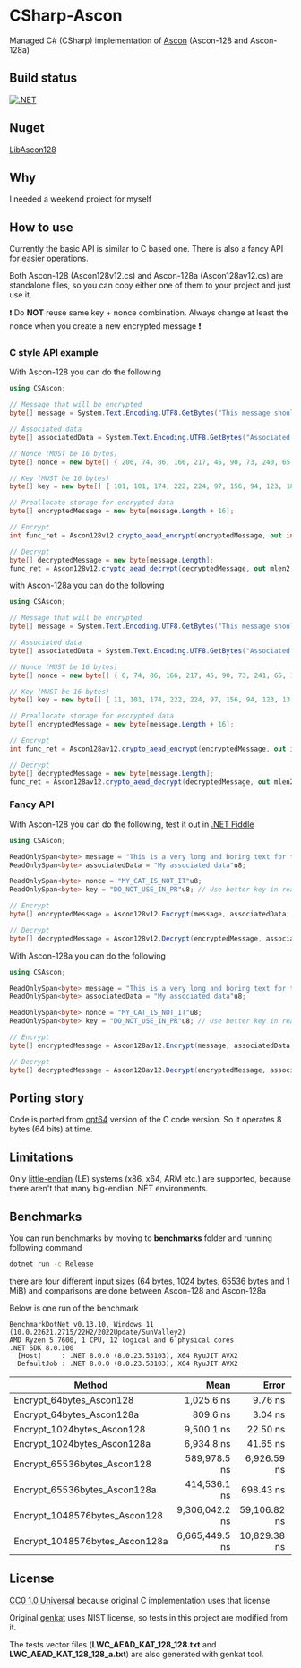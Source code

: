 # CSharp-Ascon

Managed C# (CSharp) implementation of [Ascon](https://ascon.iaik.tugraz.at/index.html) (Ascon-128 and Ascon-128a)

## Build status

[![.NET](https://github.com/mcraiha/CSharp-Ascon/actions/workflows/dotnet.yml/badge.svg)](https://github.com/mcraiha/CSharp-Ascon/actions/workflows/dotnet.yml)

## Nuget

[LibAscon128](https://www.nuget.org/packages/LibAscon128)

## Why

I needed a weekend project for myself

## How to use

Currently the basic API is similar to C based one. There is also a fancy API for easier operations.

Both Ascon-128 (Ascon128v12.cs) and Ascon-128a (Ascon128av12.cs) are standalone files, so you can copy either one of them to your project and just use it.

❗ Do **NOT** reuse same key + nonce combination. Always change at least the nonce when you create a new encrypted message ❗

### C style API example

With Ascon-128 you can do the following

```cs
using CSAscon;

// Message that will be encrypted 
byte[] message = System.Text.Encoding.UTF8.GetBytes("This message should be encrypted");

// Associated data
byte[] associatedData = System.Text.Encoding.UTF8.GetBytes("Associated data");

// Nonce (MUST be 16 bytes)
byte[] nonce = new byte[] { 206, 74, 86, 166, 217, 45, 90, 73, 240, 65, 165, 45, 215, 47, 94, 73 };

// Key (MUST be 16 bytes)
byte[] key = new byte[] { 101, 101, 174, 222, 224, 97, 156, 94, 123, 183, 109, 219, 208, 135, 104, 122 };

// Preallocate storage for encrypted data
byte[] encryptedMessage = new byte[message.Length + 16];

// Encrypt
int func_ret = Ascon128v12.crypto_aead_encrypt(encryptedMessage, out int clen, message, message.Length, associatedData, associatedData.Length, null, nonce, key);

// Decrypt
byte[] decryptedMessage = new byte[message.Length];
func_ret = Ascon128v12.crypto_aead_decrypt(decryptedMessage, out mlen2, null, encryptedMessage, clen, associatedData, associatedData.Length, nonce, key);
```

with Ascon-128a you can do the following

```cs
using CSAscon;

// Message that will be encrypted 
byte[] message = System.Text.Encoding.UTF8.GetBytes("This message should be encrypted");

// Associated data
byte[] associatedData = System.Text.Encoding.UTF8.GetBytes("Associated data");

// Nonce (MUST be 16 bytes)
byte[] nonce = new byte[] { 6, 74, 86, 166, 217, 45, 90, 73, 241, 65, 165, 45, 215, 47, 94, 73 };

// Key (MUST be 16 bytes)
byte[] key = new byte[] { 11, 101, 174, 222, 224, 97, 156, 94, 123, 13, 109, 219, 208, 15, 14, 122 };

// Preallocate storage for encrypted data
byte[] encryptedMessage = new byte[message.Length + 16];

// Encrypt
int func_ret = Ascon128av12.crypto_aead_encrypt(encryptedMessage, out int clen, message, message.Length, associatedData, associatedData.Length, null, nonce, key);

// Decrypt
byte[] decryptedMessage = new byte[message.Length];
func_ret = Ascon128av12.crypto_aead_decrypt(decryptedMessage, out mlen2, null, encryptedMessage, clen, associatedData, associatedData.Length, nonce, key);
```

### Fancy API

With Ascon-128 you can do the following, test it out in [.NET Fiddle](https://dotnetfiddle.net/AAkKSV)

```cs
using CSAscon;

ReadOnlySpan<byte> message = "This is a very long and boring text for testing purposes 😀 !"u8;
ReadOnlySpan<byte> associatedData = "My associated data"u8;

ReadOnlySpan<byte> nonce = "MY_CAT_IS_NOT_IT"u8;
ReadOnlySpan<byte> key = "DO_NOT_USE_IN_PR"u8; // Use better key in real life

// Encrypt
byte[] encryptedMessage = Ascon128v12.Encrypt(message, associatedData, nonce, key);

// Decrypt
byte[] decryptedMessage = Ascon128v12.Decrypt(encryptedMessage, associatedData, nonce, key);
```

With Ascon-128a you can do the following

```cs
using CSAscon;

ReadOnlySpan<byte> message = "This is a very long and boring text for testing purposes 😀 !"u8;
ReadOnlySpan<byte> associatedData = "My associated data"u8;

ReadOnlySpan<byte> nonce = "MY_CAT_IS_NOT_IT"u8;
ReadOnlySpan<byte> key = "DO_NOT_USE_IN_PR"u8; // Use better key in real life

// Encrypt
byte[] encryptedMessage = Ascon128av12.Encrypt(message, associatedData, nonce, key);

// Decrypt
byte[] decryptedMessage = Ascon128av12.Decrypt(encryptedMessage, associatedData, nonce, key);
```

## Porting story

Code is ported from [opt64](https://github.com/ascon/ascon-c/tree/main/crypto_aead/ascon128v12/opt64) version of the C code version. So it operates 8 bytes (64 bits) at time.

## Limitations

Only [little-endian](https://en.wikipedia.org/wiki/Endianness) (LE) systems (x86, x64, ARM etc.) are supported, because there aren't that many big-endian .NET environments.

## Benchmarks

You can run benchmarks by moving to **benchmarks** folder and running following command
```bash
dotnet run -c Release
```

there are four different input sizes (64 bytes, 1024 bytes, 65536 bytes and 1 MiB) and comparisons are done between Ascon-128 and Ascon-128a

Below is one run of the benchmark  
```
BenchmarkDotNet v0.13.10, Windows 11 (10.0.22621.2715/22H2/2022Update/SunValley2)
AMD Ryzen 5 7600, 1 CPU, 12 logical and 6 physical cores
.NET SDK 8.0.100
  [Host]     : .NET 8.0.0 (8.0.23.53103), X64 RyuJIT AVX2
  DefaultJob : .NET 8.0.0 (8.0.23.53103), X64 RyuJIT AVX2
```

| Method                         | Mean           | Error        | StdDev       | Gen0      | Allocated   |
|------------------------------- |---------------:|-------------:|-------------:|----------:|------------:|
| Encrypt_64bytes_Ascon128       |     1,025.6 ns |      9.76 ns |      7.62 ns |    0.3452 |     5.66 KB |
| Encrypt_64bytes_Ascon128a      |       809.6 ns |      3.04 ns |      2.38 ns |    0.2699 |     4.41 KB |
| Encrypt_1024bytes_Ascon128     |     9,500.1 ns |     22.50 ns |     18.79 ns |    3.3264 |    54.41 KB |
| Encrypt_1024bytes_Ascon128a    |     6,934.8 ns |     41.65 ns |     36.92 ns |    2.3346 |    38.16 KB |
| Encrypt_65536bytes_Ascon128    |   589,978.5 ns |  6,926.59 ns |  6,140.25 ns |  203.1250 |  3330.41 KB |
| Encrypt_65536bytes_Ascon128a   |   414,536.1 ns |    698.43 ns |    545.29 ns |  141.1133 |  2306.16 KB |
| Encrypt_1048576bytes_Ascon128  | 9,306,042.2 ns | 59,106.82 ns | 49,356.87 ns | 3250.0000 | 53250.42 KB |
| Encrypt_1048576bytes_Ascon128a | 6,665,449.5 ns | 10,829.38 ns |  9,043.03 ns | 2250.0000 | 36866.17 KB |

## License

[CC0 1.0 Universal](LICENSE) because original C implementation uses that license

Original [genkat](https://github.com/ascon/ascon-c/blob/main/tests/genkat_aead.c) uses NIST license, so tests in this project are modified from it. 

The tests vector files (**LWC_AEAD_KAT_128_128.txt** and **LWC_AEAD_KAT_128_128_a.txt**) are also generated with genkat tool.
